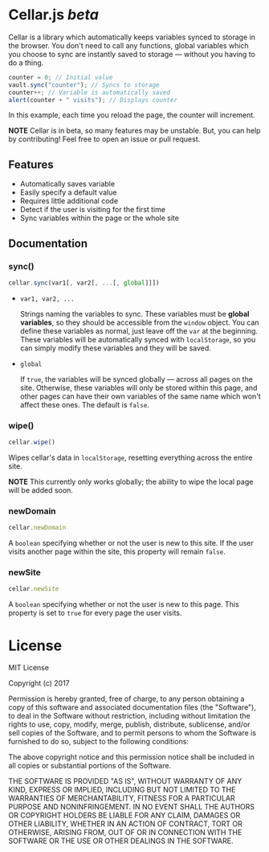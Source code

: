 # Cellar.js *beta*

Cellar is a library which automatically keeps variables synced to storage in the browser. You don't need to call any functions, global variables which you choose to sync are instantly saved to storage — without you having to do a thing.

```JavaScript
counter = 0; // Initial value
vault.sync("counter"); // Syncs to storage
counter++; // Variable is automatically saved
alert(counter + " visits"); // Displays counter
```

In this example, each time you reload the page, the counter will increment.

**NOTE** Cellar is in beta, so many features may be unstable. But, you can help by contributing! Feel free to open an issue or pull request.

## Features

 - Automatically saves variable
 - Easily specify a default value
 - Requires little additional code
 - Detect if the user is visiting for the first time
 - Sync variables within the page or the whole site

## Documentation
### sync()

```JavaScript
cellar.sync(var1[, var2[, ...[, global]]])
```

 - `var1, var2, ...`

   Strings naming the variables to sync. These variables must be **global variables**, so they should be accessible from the `window` object. You can define these variables as normal, just leave off the `var` at the beginning. These variables will be automatically synced with `localStorage`, so you can simply modify these variables and they will be saved.
 - `global`

   If `true`, the variables will be synced globally — across all pages on the site. Otherwise, these variables will only be stored within this page, and other pages can have their own variables of the same name which won't affect these ones. The default is `false`.

### wipe()

```JavaScript
cellar.wipe()
```

Wipes cellar's data in `localStorage`, resetting everything across the entire site.

**NOTE** This currently only works globally; the ability to wipe the local page will be added soon.

### newDomain

```JavaScript
cellar.newDomain
```

A `boolean` specifying whether or not the user is new to this site. If the user visits another page within the site, this property will remain `false`.

### newSite

```JavaScript
cellar.newSite
```

A `boolean` specifying whether or not the user is new to this page. This property is set to `true` for every page the user visits.

# License

MIT License

Copyright (c) 2017

Permission is hereby granted, free of charge, to any person obtaining a copy
of this software and associated documentation files (the "Software"), to deal
in the Software without restriction, including without limitation the rights
to use, copy, modify, merge, publish, distribute, sublicense, and/or sell
copies of the Software, and to permit persons to whom the Software is
furnished to do so, subject to the following conditions:

The above copyright notice and this permission notice shall be included in all
copies or substantial portions of the Software.

THE SOFTWARE IS PROVIDED "AS IS", WITHOUT WARRANTY OF ANY KIND, EXPRESS OR
IMPLIED, INCLUDING BUT NOT LIMITED TO THE WARRANTIES OF MERCHANTABILITY,
FITNESS FOR A PARTICULAR PURPOSE AND NONINFRINGEMENT. IN NO EVENT SHALL THE
AUTHORS OR COPYRIGHT HOLDERS BE LIABLE FOR ANY CLAIM, DAMAGES OR OTHER
LIABILITY, WHETHER IN AN ACTION OF CONTRACT, TORT OR OTHERWISE, ARISING FROM,
OUT OF OR IN CONNECTION WITH THE SOFTWARE OR THE USE OR OTHER DEALINGS IN THE
SOFTWARE.
